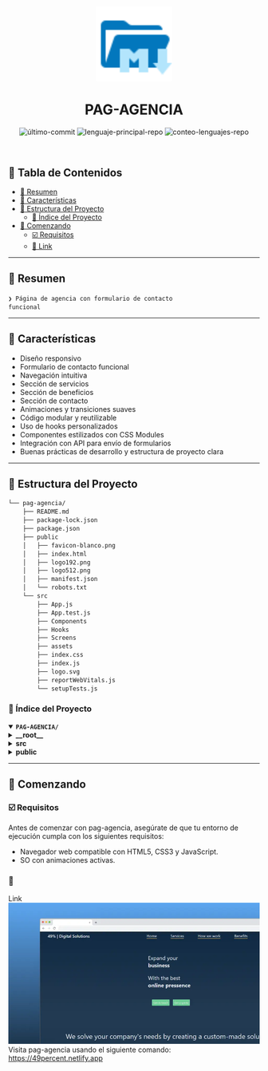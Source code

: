 <p align="center">
    <img src="https://raw.githubusercontent.com/PKief/vscode-material-icon-theme/ec559a9f6bfd399b82bb44393651661b08aaf7ba/icons/folder-markdown-open.svg" align="center" width="30%">
</p>
<p align="center"><h1 align="center">PAG-AGENCIA</h1></p>
<p align="center">
</p>
<p align="center">
    <img src="https://img.shields.io/github/last-commit/fergone03/pag-agencia?style=default&logo=git&logoColor=white&color=223951" alt="último-commit">
    <img src="https://img.shields.io/github/languages/top/fergone03/pag-agencia?style=default&color=223951" alt="lenguaje-principal-repo">
    <img src="https://img.shields.io/github/languages/count/fergone03/pag-agencia?style=default&color=223951" alt="conteo-lenguajes-repo">
</p>
<br>

## 🔗 Tabla de Contenidos

- [📍 Resumen](#-resumen)
- [👾 Características](#-características)
- [📁 Estructura del Proyecto](#-estructura-del-proyecto)
  - [📂 Índice del Proyecto](#-índice-del-proyecto)
- [🚀 Comenzando](#-comenzando)
  - [☑️ Requisitos](#-prerrequisitos)
  - [🤖 Link](#🤖-uso)

---

## 📍 Resumen

<code>❯ Página de agencia con formulario de contacto funcional</code> 

---

## 👾 Características

- Diseño responsivo
- Formulario de contacto funcional
- Navegación intuitiva
- Sección de servicios
- Sección de beneficios
- Sección de contacto
- Animaciones y transiciones suaves
- Código modular y reutilizable
- Uso de hooks personalizados
- Componentes estilizados con CSS Modules
- Integración con API para envío de formularios
- Buenas prácticas de desarrollo y estructura de proyecto clara

---

## 📁 Estructura del Proyecto

```sh
└── pag-agencia/
    ├── README.md
    ├── package-lock.json
    ├── package.json
    ├── public
    │   ├── favicon-blanco.png
    │   ├── index.html
    │   ├── logo192.png
    │   ├── logo512.png
    │   ├── manifest.json
    │   └── robots.txt
    └── src
        ├── App.js
        ├── App.test.js
        ├── Components
        ├── Hooks
        ├── Screens
        ├── assets
        ├── index.css
        ├── index.js
        ├── logo.svg
        ├── reportWebVitals.js
        └── setupTests.js
```


### 📂 Índice del Proyecto
<details open>
    <summary><b><code>PAG-AGENCIA/</code></b></summary>
    <details> <!-- __root__ Submodule -->
        <summary><b>__root__</b></summary>
        <blockquote>
            <table>
            <tr>
                <td><b><a href='https://github.com/fergone03/pag-agencia/blob/master/package-lock.json'>package-lock.json</a></b></td>
                <td><code>Archivo de bloqueo de dependencias</code></td>
            </tr>
            <tr>
                <td><b><a href='https://github.com/fergone03/pag-agencia/blob/master/package.json'>package.json</a></b></td>
                <td><code>Archivo de configuración del proyecto</code></td>
            </tr>
            </table>
        </blockquote>
    </details>
    <details> <!-- src Submodule -->
        <summary><b>src</b></summary>
        <blockquote>
            <table>
            <tr>
                <td><b><a href='https://github.com/fergone03/pag-agencia/blob/master/src/index.css'>index.css</a></b></td>
                <td><code>Estilos globales de la aplicación</code></td>
            </tr>
            <tr>
                <td><b><a href='https://github.com/fergone03/pag-agencia/blob/master/src/App.test.js'>App.test.js</a></b></td>
                <td><code>Pruebas unitarias para App</code></td>
            </tr>
            <tr>
                <td><b><a href='https://github.com/fergone03/pag-agencia/blob/master/src/setupTests.js'>setupTests.js</a></b></td>
                <td><code>Configuración de pruebas</code></td>
            </tr>
            <tr>
                <td><b><a href='https://github.com/fergone03/pag-agencia/blob/master/src/App.js'>App.js</a></b></td>
                <td><code>Componente principal de la aplicación</code></td>
            </tr>
            <tr>
                <td><b><a href='https://github.com/fergone03/pag-agencia/blob/master/src/reportWebVitals.js'>reportWebVitals.js</a></b></td>
                <td><code>Reporte de métricas de rendimiento</code></td>
            </tr>
            <tr>
                <td><b><a href='https://github.com/fergone03/pag-agencia/blob/master/src/index.js'>index.js</a></b></td>
                <td><code>Punto de entrada de la aplicación</code></td>
            </tr>
            </table>
            <details>
                <summary><b>Componentes</b></summary>
                <blockquote>
                    <table>
                    <tr>
                        <td><b><a href='https://github.com/fergone03/pag-agencia/blob/master/src/Components/Step.js'>Step.js</a></b></td>
                        <td><code>Componente de paso</code></td>
                    </tr>
                    <tr>
                        <td><b><a href='https://github.com/fergone03/pag-agencia/blob/master/src/Components/NavBar.js'>NavBar.js</a></b></td>
                        <td><code>Componente de barra de navegación</code></td>
                    </tr>
                    <tr>
                        <td><b><a href='https://github.com/fergone03/pag-agencia/blob/master/src/Components/NavBar.module.css'>NavBar.module.css</a></b></td>
                        <td><code>Estilos para NavBar</code></td>
                    </tr>
                    <tr>
                        <td><b><a href='https://github.com/fergone03/pag-agencia/blob/master/src/Components/Step.module.css'>Step.module.css</a></b></td>
                        <td><code>Estilos para Step</code></td>
                    </tr>
                    </table>
                </blockquote>
            </details>
            <details>
                <summary><b>Hooks</b></summary>
                <blockquote>
                    <table>
                    <tr>
                        <td><b><a href='https://github.com/fergone03/pag-agencia/blob/master/src/Hooks/scrollPosition.js'>scrollPosition.js</a></b></td>
                        <td><code>Hook para posición de scroll</code></td>
                    </tr>
                    </table>
                </blockquote>
            </details>
            <details>
                <summary><b>Pantallas</b></summary>
                <blockquote>
                    <table>
                    <tr>
                        <td><b><a href='https://github.com/fergone03/pag-agencia/blob/master/src/Screens/Home.module.css'>Home.module.css</a></b></td>
                        <td><code>Estilos para Home</code></td>
                    </tr>
                    <tr>
                        <td><b><a href='https://github.com/fergone03/pag-agencia/blob/master/src/Screens/Benefits.js'>Benefits.js</a></b></td>
                        <td><code>Componente de beneficios</code></td>
                    </tr>
                    <tr>
                        <td><b><a href='https://github.com/fergone03/pag-agencia/blob/master/src/Screens/Contact.js'>Contact.js</a></b></td>
                        <td><code>Componente de contacto</code></td>
                    </tr>
                    <tr>
                        <td><b><a href='https://github.com/fergone03/pag-agencia/blob/master/src/Screens/Home.js'>Home.js</a></b></td>
                        <td><code>Componente de inicio</code></td>
                    </tr>
                    <tr>
                        <td><b><a href='https://github.com/fergone03/pag-agencia/blob/master/src/Screens/Services.module.css'>Services.module.css</a></b></td>
                        <td><code>Estilos para Services</code></td>
                    </tr>
                    <tr>
                        <td><b><a href='https://github.com/fergone03/pag-agencia/blob/master/src/Screens/Contact.module.css'>Contact.module.css</a></b></td>
                        <td><code>Estilos para Contact</code></td>
                    </tr>
                    <tr>
                        <td><b><a href='https://github.com/fergone03/pag-agencia/blob/master/src/Screens/HowWeWork.js'>HowWeWork.js</a></b></td>
                        <td><code>Componente de cómo trabajamos</code></td>
                    </tr>
                    <tr>
                        <td><b><a href='https://github.com/fergone03/pag-agencia/blob/master/src/Screens/Services.js'>Services.js</a></b></td>
                        <td><code>Componente de servicios</code></td>
                    </tr>
                    <tr>
                        <td><b><a href='https://github.com/fergone03/pag-agencia/blob/master/src/Screens/HowWeWork.module.css'>HowWeWork.module.css</a></b></td>
                        <td><code>Estilos para HowWeWork</code></td>
                    </tr>
                    <tr>
                        <td><b><a href='https://github.com/fergone03/pag-agencia/blob/master/src/Screens/Benefits.module.css'>Benefits.module.css</a></b></td>
                        <td><code>Estilos para Benefits</code></td>
                    </tr>
                    </table>
                </blockquote>
            </details>
        </blockquote>
    </details>
    <details> <!-- public Submodule -->
        <summary><b>public</b></summary>
        <blockquote>
            <table>
            <tr>
                <td><b><a href='https://github.com/fergone03/pag-agencia/blob/master/public/index.html'>index.html</a></b></td>
                <td><code>Archivo HTML principal</code></td>
            </tr>
            <tr>
                <td><b><a href='https://github.com/fergone03/pag-agencia/blob/master/public/manifest.json'>manifest.json</a></b></td>
                <td><code>Archivo de manifiesto de la aplicación</code></td>
            </tr>
            <tr>
                <td><b><a href='https://github.com/fergone03/pag-agencia/blob/master/public/robots.txt'>robots.txt</a></b></td>
            </tr>
            </table>
        </blockquote>
    </details>
</details>

---
## 🚀 Comenzando

### ☑️ Requisitos

Antes de comenzar con pag-agencia, asegúrate de que tu entorno de ejecución cumpla con los siguientes requisitos:

- Navegador web compatible con HTML5, CSS3 y JavaScript.
- SO con animaciones activas.

### 🤖 
Link![alt text](public/svgl.webp)
Visita pag-agencia usando el siguiente comando:
https://49percent.netlify.app 
